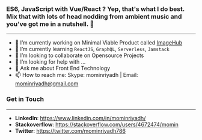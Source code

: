 ### ES6, JavaScript with Vue/React ? Yep, that's what I do best. Mix that with lots of head nodding from ambient music and you've got me in a nutshell. 👋
***
<!--
**momin-riyadh/momin-riyadh** is a ✨ _special_ ✨ repository because its `README.md` (this file) appears on your GitHub profile.-->

- 🔭 I’m currently working on Minimal Viable Product called [ImageHub](https://chobi.netlify.app)
- 🌱 I’m currently learning `ReactJS`, `GraphQL`, `Serverless`, `Jamstack`
- 👯 I’m looking to collaborate on Opensource Projects
- 🤔 I’m looking for help with ...
- 💬 Ask me about Front End Technology
- 📫 How to reach me: Skype: mominriyadh  | Email: mominriyadh@gmail.com  


### Get in Touch
***
 - **LinkedIn**: https://www.linkedin.com/in/mominriyadh/
 - **Stackoverflow**: https://stackoverflow.com/users/4672474/momin
 - **Twitter**: https://twitter.com/mominriyadh786

